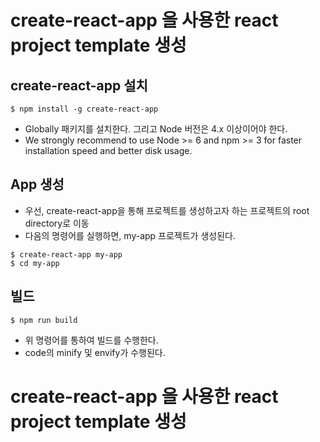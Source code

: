 # create-react-app 을 사용한 react project template 생성

## create-react-app 설치
~~~
$ npm install -g create-react-app
~~~
 - Globally 패키지를 설치한다. 그리고 Node 버전은 4.x 이상이어야 한다.
 - We strongly recommend to use Node >= 6 and npm >= 3 for faster installation speed and better disk usage.

## App 생성
 - 우선, create-react-app을 통해 프로젝트를 생성하고자 하는 프로젝트의 root directory로 이동
 - 다음의 명령어를 실행하면, my-app 프로젝트가 생성된다. 
 ~~~
 $ create-react-app my-app
 $ cd my-app
 ~~~

## 빌드
~~~
$ npm run build
~~~
- 위 명령어를 통하여 빌드를 수행한다. 
- code의 minify 및 envify가 수행된다.

# create-react-app 을 사용한 react project template 생성